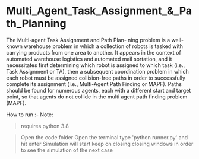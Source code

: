 # Multi_Agent_Task_Assignment_&_Path_Planning
 
 The Multi-agent Task Assignment and Path Plan- ning problem is a well-known warehouse problem in which a collection of robots is tasked with carrying products from one area to another. It appears in the context of automated warehouse logistics and automated mail sortation, and it necessitates first
  determining which robot is assigned to which task 
  (i.e., Task Assignment or TA), then a subsequent
   coordination problem in which each robot must be 
   assigned collision-free paths in order to 
   successfully complete its assignment (i.e., Multi-Agent Path Finding or MAPF). 
   Paths should be found for numerous agents, each with a different start and target point, 
   so that agents do not collide in the multi agent path finding problem (MAPF). 

How to run :-
Note: 
> requires python 3.8

>Open the code folder
>Open the terminal
>type 'python runner.py' and hit enter
>Simulation will start keep on closing closing windows in order to see the simulation of the next case
